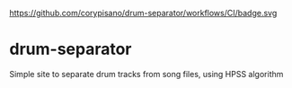 https://github.com/corypisano/drum-separator/workflows/CI/badge.svg

# drum-separator
Simple site to separate drum tracks from song files, using HPSS algorithm
